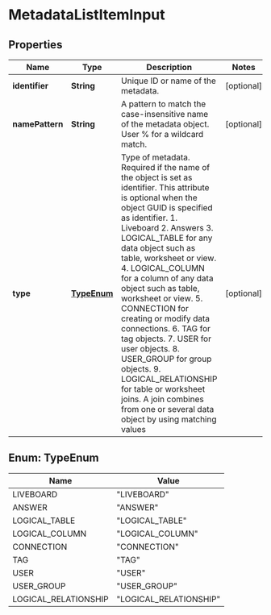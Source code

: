

# MetadataListItemInput


## Properties

| Name | Type | Description | Notes |
|------------ | ------------- | ------------- | -------------|
|**identifier** | **String** | Unique ID or name of the metadata. |  [optional] |
|**namePattern** | **String** | A pattern to match the case-insensitive name of the metadata object. User % for a wildcard match. |  [optional] |
|**type** | [**TypeEnum**](#TypeEnum) | Type of metadata. Required if the name of the object is set as identifier. This attribute is optional when the object GUID is specified as identifier. 1. Liveboard 2. Answers 3. LOGICAL_TABLE for any data object such as table, worksheet or view. 4. LOGICAL_COLUMN for a column of any data object such as table, worksheet or view. 5. CONNECTION for creating or modify data connections. 6. TAG for tag objects. 7. USER for user objects. 8. USER_GROUP for group objects. 9. LOGICAL_RELATIONSHIP for table or worksheet joins. A join combines from one or several data object by using matching values |  [optional] |



## Enum: TypeEnum

| Name | Value |
|---- | -----|
| LIVEBOARD | &quot;LIVEBOARD&quot; |
| ANSWER | &quot;ANSWER&quot; |
| LOGICAL_TABLE | &quot;LOGICAL_TABLE&quot; |
| LOGICAL_COLUMN | &quot;LOGICAL_COLUMN&quot; |
| CONNECTION | &quot;CONNECTION&quot; |
| TAG | &quot;TAG&quot; |
| USER | &quot;USER&quot; |
| USER_GROUP | &quot;USER_GROUP&quot; |
| LOGICAL_RELATIONSHIP | &quot;LOGICAL_RELATIONSHIP&quot; |



